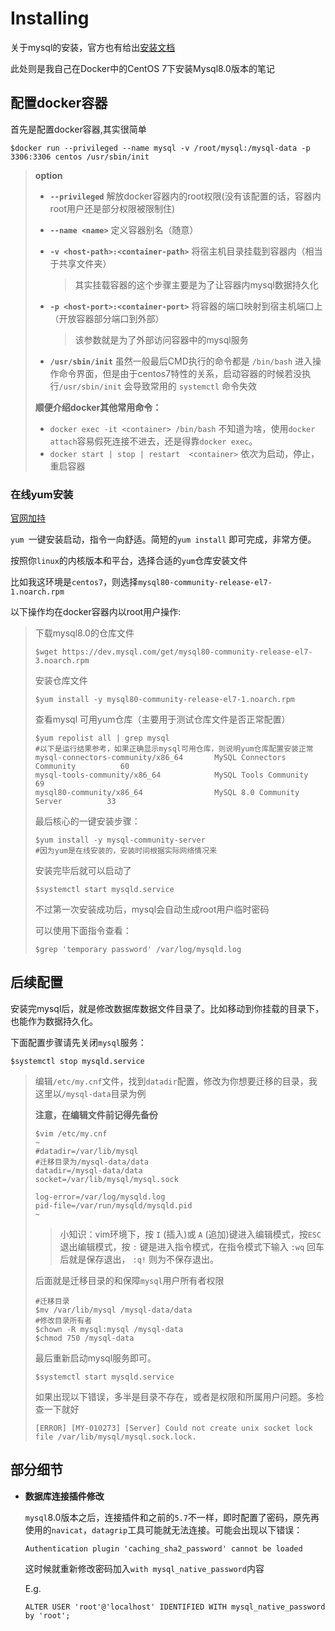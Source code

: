 # Installing

关于mysql的安装，官方也有给出[安装文档](https://dev.mysql.com/downloads/mysql/)

此处则是我自己在Docker中的CentOS 7下安装Mysql8.0版本的笔记



## 配置docker容器

首先是配置docker容器,其实很简单

```shell
$docker run --privileged --name mysql -v /root/mysql:/mysql-data -p 3306:3306 centos /usr/sbin/init
```

> **option**
>
> + **`--privileged`** 解放docker容器内的root权限(没有该配置的话，容器内root用户还是部分权限被限制住)
>
> + **`--name <name>`** 定义容器别名（随意）
>
> + **`-v <host-path>:<container-path>`** 将宿主机目录挂载到容器内（相当于共享文件夹）
>
>   > 其实挂载容器的这个步骤主要是为了让容器内mysql数据持久化
>
> + **`-p <host-port>:<container-port>`** 将容器的端口映射到宿主机端口上（开放容器部分端口到外部）
>
>   > 该参数就是为了外部访问容器中的mysql服务
>
> + **`/usr/sbin/init`** 虽然一般最后CMD执行的命令都是 `/bin/bash` 进入操作命令界面，但是由于centos7特性的关系，启动容器的时候若没执行`/usr/sbin/init` 会导致常用的 `systemctl` 命令失效
>
> **顺便介绍docker其他常用命令：**
>
> + `docker exec -it <container> /bin/bash` 不知道为啥，使用`docker attach`容易假死连接不进去，还是得靠`docker exec`。
> + `docker start | stop | restart  <container>` 依次为启动，停止，重启容器



### 在线yum安装

[官网加持](https://dev.mysql.com/downloads/repo/yum/)

`yum `一键安装启动，指令一向舒适。简短的`yum install` 即可完成，非常方便。

按照你`linux`的内核版本和平台，选择合适的`yum`仓库安装文件

比如我这环境是`centos7`，则选择`mysql80-community-release-el7-1.noarch.rpm`

以下操作均在docker容器内以root用户操作:

> 下载mysql8.0的仓库文件
>
> ```shell
> $wget https://dev.mysql.com/get/mysql80-community-release-el7-3.noarch.rpm
> ```
>
> 安装仓库文件
>
> ```shell
> $yum install -y mysql80-community-release-el7-1.noarch.rpm
> ```
>
> 查看mysql 可用yum仓库（主要用于测试仓库文件是否正常配置）
>
> ```shell
> $yum repolist all | grep mysql
> #以下是运行结果参考，如果正确显示mysql可用仓库，则说明yum仓库配置安装正常
> mysql-connectors-community/x86_64       MySQL Connectors Community          60
> mysql-tools-community/x86_64            MySQL Tools Community               69
> mysql80-community/x86_64                MySQL 8.0 Community Server          33
> ```
>
> 最后核心的一键安装步骤：
>
> ```shell
> $yum install -y mysql-community-server
> #因为yum是在线安装的，安装时间根据实际网络情况来
> ```
>
> 安装完毕后就可以启动了
>
> ```shell
> $systemctl start mysqld.service
> ```
>
> 不过第一次安装成功后，mysql会自动生成root用户临时密码
>
> 可以使用下面指令查看：
>
> ```shell
> $grep 'temporary password' /var/log/mysqld.log
> ```



## 后续配置

安装完mysql后，就是修改数据库数据文件目录了。比如移动到你挂载的目录下，也能作为数据持久化。

下面配置步骤请先关闭`mysql`服务：

```shell
$systemctl stop mysqld.service
```

> 编辑`/etc/my.cnf`文件，找到`datadir`配置，修改为你想要迁移的目录，我这里以`/mysql-data`目录为例
>
> **注意，在编辑文件前记得先备份**
>
> ```shell
> $vim /etc/my.cnf
> ~
> #datadir=/var/lib/mysql 
> #迁移目录为/mysql-data/data
> datadir=/mysql-data/data
> socket=/var/lib/mysql/mysql.sock
> 
> log-error=/var/log/mysqld.log
> pid-file=/var/run/mysqld/mysqld.pid
> ~                                      
> ```
>
> > 小知识：vim环境下，按 `I` (插入)或 `A` (追加)键进入编辑模式，按`ESC`退出编辑模式，按 `:` 键是进入指令模式，在指令模式下输入 `:wq` 回车后就是保存退出， `:q!` 则为不保存退出。
>
> 后面就是迁移目录的和保障`mysql`用户所有者权限
>
> ```shell
> #迁移目录
> $mv /var/lib/mysql /mysql-data/data
> #修改目录所有者
> $chown -R mysql:mysql /mysql-data
> $chmod 750 /mysql-data
> ```
>
> 最后重新启动mysql服务即可。
>
> ```shell
> $systemctl start mysqld.service
> ```
>
> 如果出现以下错误，多半是目录不存在，或者是权限和所属用户问题。多检查一下就好
>
> ```shell
> [ERROR] [MY-010273] [Server] Could not create unix socket lock file /var/lib/mysql/mysql.sock.lock.
> ```
>
> 

## 部分细节

+ **数据库连接插件修改**

  `mysql`8.0版本之后，连接插件和之前的`5.7`不一样，即时配置了密码，原先再使用的`navicat`，`datagrip`工具可能就无法连接。可能会出现以下错误：

  `Authentication plugin 'caching_sha2_password' cannot be loaded`

  这时候就重新修改密码加入`with mysql_native_password`内容

  E.g.

  ```mysql
  ALTER USER 'root'@'localhost' IDENTIFIED WITH mysql_native_password by 'root';
  ```

  







